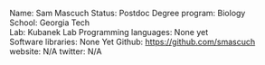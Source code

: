 Name: Sam Mascuch
Status: Postdoc 
Degree program: Biology  
School: Georgia Tech  
Lab: Kubanek Lab 
Programming languages: None yet  
Software libraries: None Yet
Github: https://github.com/smascuch  
website: N/A
twitter: N/A  

